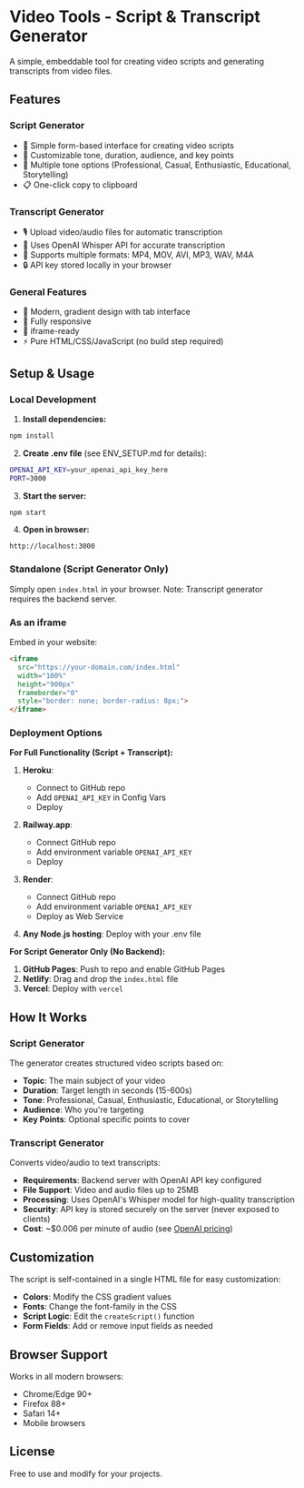 # Video Tools - Script & Transcript Generator

A simple, embeddable tool for creating video scripts and generating transcripts from video files.

## Features

### Script Generator
- 📝 Simple form-based interface for creating video scripts
- 🎯 Customizable tone, duration, audience, and key points
- 🎨 Multiple tone options (Professional, Casual, Enthusiastic, Educational, Storytelling)
- 📋 One-click copy to clipboard

### Transcript Generator
- 🎙️ Upload video/audio files for automatic transcription
- 🤖 Uses OpenAI Whisper API for accurate transcription
- 📁 Supports multiple formats: MP4, MOV, AVI, MP3, WAV, M4A
- 🔒 API key stored locally in your browser

### General Features
- 🎨 Modern, gradient design with tab interface
- 📱 Fully responsive
- 🔗 iframe-ready
- ⚡ Pure HTML/CSS/JavaScript (no build step required)

## Setup & Usage

### Local Development

1. **Install dependencies:**
```bash
npm install
```

2. **Create .env file** (see ENV_SETUP.md for details):
```bash
OPENAI_API_KEY=your_openai_api_key_here
PORT=3000
```

3. **Start the server:**
```bash
npm start
```

4. **Open in browser:**
```
http://localhost:3000
```

### Standalone (Script Generator Only)
Simply open `index.html` in your browser. Note: Transcript generator requires the backend server.

### As an iframe
Embed in your website:

```html
<iframe 
  src="https://your-domain.com/index.html" 
  width="100%" 
  height="900px" 
  frameborder="0"
  style="border: none; border-radius: 8px;">
</iframe>
```

### Deployment Options

**For Full Functionality (Script + Transcript):**
1. **Heroku**: 
   - Connect to GitHub repo
   - Add `OPENAI_API_KEY` in Config Vars
   - Deploy

2. **Railway.app**:
   - Connect GitHub repo
   - Add environment variable `OPENAI_API_KEY`
   - Deploy

3. **Render**:
   - Connect GitHub repo
   - Add environment variable `OPENAI_API_KEY`
   - Deploy as Web Service

4. **Any Node.js hosting**: Deploy with your .env file

**For Script Generator Only (No Backend):**
1. **GitHub Pages**: Push to repo and enable GitHub Pages
2. **Netlify**: Drag and drop the `index.html` file
3. **Vercel**: Deploy with `vercel`

## How It Works

### Script Generator
The generator creates structured video scripts based on:
- **Topic**: The main subject of your video
- **Duration**: Target length in seconds (15-600s)
- **Tone**: Professional, Casual, Enthusiastic, Educational, or Storytelling
- **Audience**: Who you're targeting
- **Key Points**: Optional specific points to cover

### Transcript Generator
Converts video/audio to text transcripts:
- **Requirements**: Backend server with OpenAI API key configured
- **File Support**: Video and audio files up to 25MB
- **Processing**: Uses OpenAI's Whisper model for high-quality transcription
- **Security**: API key is stored securely on the server (never exposed to clients)
- **Cost**: ~$0.006 per minute of audio (see [OpenAI pricing](https://openai.com/api/pricing/))

## Customization

The script is self-contained in a single HTML file for easy customization:
- **Colors**: Modify the CSS gradient values
- **Fonts**: Change the font-family in the CSS
- **Script Logic**: Edit the `createScript()` function
- **Form Fields**: Add or remove input fields as needed

## Browser Support

Works in all modern browsers:
- Chrome/Edge 90+
- Firefox 88+
- Safari 14+
- Mobile browsers

## License

Free to use and modify for your projects.

